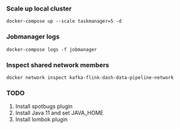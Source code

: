 ### Scale up local cluster  
```
docker-compose up --scale taskmanager=5 -d
```
### Jobmanager logs
```
docker-compose logs -f jobmanager
```
### Inspect shared network members
```
docker network inspect kafka-flink-dash-data-pipeline-network
```

### TODO
1. Install spotbugs plugin
2. Install Java 11 and set JAVA_HOME
3. Install lombok plugin